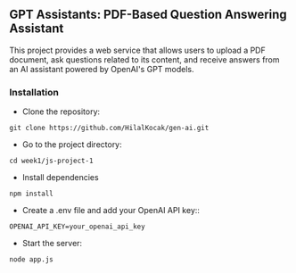 ## GPT Assistants: PDF-Based Question Answering Assistant
This project provides a web service that allows users to upload a PDF document, ask questions related to its content, and receive answers from an AI assistant powered by OpenAI's GPT models.

### Installation
- Clone the repository:
```
git clone https://github.com/HilalKocak/gen-ai.git
```
- Go to the project directory:
```
cd week1/js-project-1
```
- Install dependencies
```
npm install
```
- Create a .env file and add your OpenAI API key::
```
OPENAI_API_KEY=your_openai_api_key
```
- Start the server:
```
node app.js
```